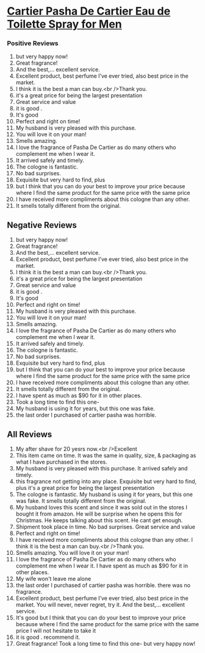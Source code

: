 # [Cartier Pasha De Cartier Eau de Toilette Spray for Men](https://products.checkmycream.com/products/Cartier-Pasha-De-Cartier-Eau-de-Toilette-Spray-for-Men.html)

### Positive Reviews

<ol>
      <li>but very happy now!</li>
      <li>Great fragrance!</li>
      <li>And the best,… excellent service.</li>
      <li>Excellent product, best perfume I’ve ever tried, also best price in the market.</li>
      <li>I think it is the best a man can buy.&lt;br /&gt;Thank you.</li>
      <li>it&#x27;s a great price for being the largest presentation</li>
      <li>Great service and value</li>
      <li>it is good .</li>
      <li>It&#x27;s good</li>
      <li>Perfect and right on time!</li>
      <li>My husband is very pleased with this purchase.</li>
      <li>You will love it on your man!</li>
      <li>Smells amazing.</li>
      <li>I love the fragrance of Pasha De Cartier as do many others who complement me when I wear it.</li>
      <li>It arrived safely and timely.</li>
      <li>The cologne is fantastic.</li>
      <li>No bad surprises.  </li>
      <li>Exquisite but very hard to find, plus</li>
      <li>but I think that you can do your best to improve your price because where I find the same product for the same price with the same price</li>
      <li>I have received more compliments about this cologne than any other.  </li>
      <li>It smells totally different from the original.</li>
</ol>


<h2>Negative Reviews</h2>
<ol>
<li> but very happy now!</li>
<li> Great fragrance!</li>
<li> And the best,… excellent service.</li>
<li> Excellent product, best perfume I’ve ever tried, also best price in the market.</li>
<li> I think it is the best a man can buy.&lt;br /&gt;Thank you.</li>
<li> it&#x27;s a great price for being the largest presentation</li>
<li> Great service and value</li>
<li> it is good .</li>
<li> It&#x27;s good</li>
<li> Perfect and right on time!</li>
<li> My husband is very pleased with this purchase.</li>
<li> You will love it on your man!</li>
<li> Smells amazing.</li>
<li> I love the fragrance of Pasha De Cartier as do many others who complement me when I wear it.</li>
<li> It arrived safely and timely.</li>
<li> The cologne is fantastic.</li>
<li> No bad surprises.  </li>
<li> Exquisite but very hard to find, plus</li>
<li> but I think that you can do your best to improve your price because where I find the same product for the same price with the same price</li>
<li> I have received more compliments about this cologne than any other.  </li>
<li> It smells totally different from the original.</li>
<li> I have spent as much as $90 for it in other places.</li>
<li> Took a long time to find this one-</li>
<li> My husband is using it for years, but this one was fake.</li>
<li> the last order I purchased of cartier pasha was horrible.</li>
</ol>

<h2>All Reviews</h2>

<ol>
    <li> My after shave for 20 yesrs now.&lt;br /&gt;Excellent</li>
    <li> This item came on time. It was the same in quality, size, &amp; packaging as what I have purchased in the stores.</li>
    <li> My husband is very pleased with this purchase. It arrived safely and timely.</li>
    <li> this fragrance not getting into any place. Exquisite but very hard to find, plus it&#x27;s a great price for being the largest presentation</li>
    <li> The cologne is fantastic. My husband is using it for years, but this one was fake. It smells totally different from the original.</li>
    <li> My husband loves this scent and since it was sold out in the stores I bought it from amazon. He will be surprise when he opens this for Christmas. He keeps talking about this scent. He cant get enough.</li>
    <li> Shipment took place in time.  No bad surprises.  Great service and value</li>
    <li> Perfect and right on time!</li>
    <li> I have received more compliments about this cologne than any other.  I think it is the best a man can buy.&lt;br /&gt;Thank you.</li>
    <li> Smells amazing. You will love it on your man!</li>
    <li> I love the fragrance of Pasha De Cartier as do many others who complement me when I wear it. I have spent as much as $90 for it in other places.</li>
    <li> My wife won&#x27;t leave me alone</li>
    <li> the last order I purchased of cartier pasha was horrible. there was no fragrance.</li>
    <li> Excellent product, best perfume I’ve ever tried, also best price in the market. You will never, never regret, try it. And the best,… excellent service.</li>
    <li> It&#x27;s good but I think that you can do your best to improve your price because where I find the same product for the same price with the same price I will not hesitate to take it</li>
    <li> it is good . recommend it.</li>
    <li> Great fragrance! Took a long time to find this one- but very happy now!</li>
</ol>




